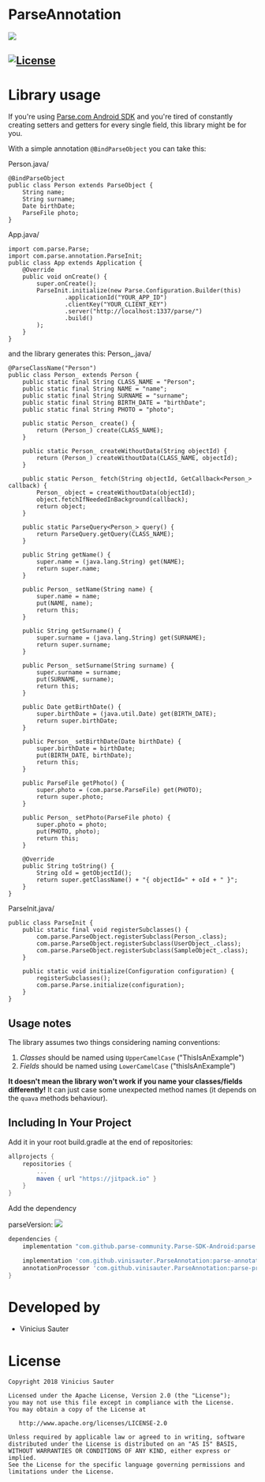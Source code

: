 # ParseAnnotation
[![](https://jitpack.io/v/vinisauter/ParseAnnotation.svg)](https://jitpack.io/#vinisauter/ParseAnnotation)

[![License](https://img.shields.io/github/license/blipinsk/RecyclerViewHeader.svg?style=flat)](https://www.apache.org/licenses/LICENSE-2.0)
---

Library usage
=============

If you're using [Parse.com Android SDK](https://docs.parseplatform.org/android/guide/) and you're tired of constantly creating setters and getters for every single field, this library might be for you.

With a simple annotation `@BindParseObject` you can take this:

Person.java/

    @BindParseObject
    public class Person extends ParseObject {
        String name;
        String surname;
        Date birthDate;
        ParseFile photo;
    }

App.java/

    import com.parse.Parse;
    import com.parse.annotation.ParseInit;
    public class App extends Application {
        @Override
        public void onCreate() {
            super.onCreate();
            ParseInit.initialize(new Parse.Configuration.Builder(this)
                    .applicationId("YOUR_APP_ID")
                    .clientKey("YOUR_CLIENT_KEY")
                    .server("http://localhost:1337/parse/")
                    .build()
            );
        }
    }

and the library generates this:
Person_.java/

    @ParseClassName("Person")
    public class Person_ extends Person {
        public static final String CLASS_NAME = "Person";
        public static final String NAME = "name";
        public static final String SURNAME = "surname";
        public static final String BIRTH_DATE = "birthDate";
        public static final String PHOTO = "photo";
    
        public static Person_ create() {
            return (Person_) create(CLASS_NAME);
        }
    
        public static Person_ createWithoutData(String objectId) {
            return (Person_) createWithoutData(CLASS_NAME, objectId);
        }
    
        public static Person_ fetch(String objectId, GetCallback<Person_> callback) {
            Person_ object = createWithoutData(objectId);
            object.fetchIfNeededInBackground(callback);
            return object;
        }
    
        public static ParseQuery<Person_> query() {
            return ParseQuery.getQuery(CLASS_NAME);
        }
    
        public String getName() {
            super.name = (java.lang.String) get(NAME);
            return super.name;
        }
    
        public Person_ setName(String name) {
            super.name = name;
            put(NAME, name);
            return this;
        }
    
        public String getSurname() {
            super.surname = (java.lang.String) get(SURNAME);
            return super.surname;
        }
    
        public Person_ setSurname(String surname) {
            super.surname = surname;
            put(SURNAME, surname);
            return this;
        }
    
        public Date getBirthDate() {
            super.birthDate = (java.util.Date) get(BIRTH_DATE);
            return super.birthDate;
        }
    
        public Person_ setBirthDate(Date birthDate) {
            super.birthDate = birthDate;
            put(BIRTH_DATE, birthDate);
            return this;
        }
    
        public ParseFile getPhoto() {
            super.photo = (com.parse.ParseFile) get(PHOTO);
            return super.photo;
        }
    
        public Person_ setPhoto(ParseFile photo) {
            super.photo = photo;
            put(PHOTO, photo);
            return this;
        }
    
        @Override
        public String toString() {
            String oId = getObjectId();
            return super.getClassName() + "{ objectId=" + oId + " }";
        }
    }

ParseInit.java/

    public class ParseInit {
        public static final void registerSubclasses() {
            com.parse.ParseObject.registerSubclass(Person_.class);
            com.parse.ParseObject.registerSubclass(UserObject_.class);
            com.parse.ParseObject.registerSubclass(SampleObject_.class);
        }
    
        public static void initialize(Configuration configuration) {
            registerSubclasses();
            com.parse.Parse.initialize(configuration);
        }
    }


Usage notes
-----------

The library assumes two things considering naming conventions:
 
  1. *Classes* should be named using `UpperCamelCase` ("ThisIsAnExample")
  2. *Fields* should be named using `LowerCamelCase` ("thisIsAnExample")
  
**It doesn't mean the library won't work if you name your classes/fields differently!**
It can just case some unexpected method names (it depends on the `quava` methods behaviour).

Including In Your Project
-------------------------

Add it in your root build.gradle at the end of repositories:

```groovy
allprojects {
	repositories {
        ...
        maven { url "https://jitpack.io" }
    }
}
```

Add the dependency

parseVersion: [![](https://jitpack.io/v/parse-community/Parse-SDK-Android.svg)](https://jitpack.io/#parse-community/Parse-SDK-Android)
```groovy
dependencies {
    implementation "com.github.parse-community.Parse-SDK-Android:parse:${parseVersion}"

    implementation 'com.github.vinisauter.ParseAnnotation:parse-annotation:master-SNAPSHOT'
    annotationProcessor 'com.github.vinisauter.ParseAnnotation:parse-processor:master-SNAPSHOT'
}
```

Developed by
============
 * Vinicius Sauter

License
=======

    Copyright 2018 Vinicius Sauter
    
    Licensed under the Apache License, Version 2.0 (the "License");
    you may not use this file except in compliance with the License.
    You may obtain a copy of the License at

       http://www.apache.org/licenses/LICENSE-2.0

    Unless required by applicable law or agreed to in writing, software
    distributed under the License is distributed on an "AS IS" BASIS,
    WITHOUT WARRANTIES OR CONDITIONS OF ANY KIND, either express or implied.
    See the License for the specific language governing permissions and
    limitations under the License.
